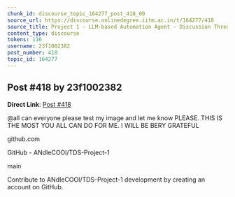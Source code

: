```yaml
---
chunk_id: discourse_topic_164277_post_418_00
source_url: https://discourse.onlinedegree.iitm.ac.in/t/164277/418
source_title: Project 1 - LLM-based Automation Agent - Discussion Thread [TDS Jan 2025]
content_type: discourse
tokens: 116
username: 23f1002382
post_number: 418
topic_id: 164277
---
```


## Post #418 by 23f1002382

**Direct Link**: [Post #418](https://discourse.onlinedegree.iitm.ac.in/t/164277/418)

@all can everyone please test my image and let me know PLEASE. THIS IS THE MOST YOU ALL CAN DO FOR ME. I WILL BE BERY GRATEFUL

github.com

GitHub - ANdIeCOOl/TDS-Project-1

main

Contribute to ANdIeCOOl/TDS-Project-1 development by creating an account on GitHub.
